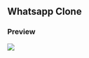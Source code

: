 ## Whatsapp Clone

### Preview
![](https://github.com/divyaa30/whatsapp-clone/blob/main/assets/previewfile.gif)
